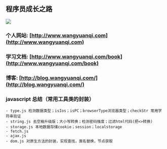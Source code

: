 
## 程序员成长之路

[<img src="https://img.shields.io/badge/思否-2.5k-42b983.svg">](https://segmentfault.com/u/wangyuanqi)


### 个人网站: [http://www.wangyuanqi.com](http://www.wangyuanqi.com)
### 学习文档: [http://www.wangyuanqi.com/book](http://www.wangyuanqi.com/book)
### 博客: [http://blog.wangyuanqi.com/](http://blog.wangyuanqi.com/)




### javascript 总结（常用工具类的封装）

```
- type.js 检测数据类型；isIos；isPC；browserType浏览器类型；checkStr 常用字符串验证
- string.js 去空格升级版；大小写转换；检测密码强度；过滤html代码(把<>转换)
- storage.js 本地数据存储cookie；session；localstorage
- fetch.js
- ajax.js 
- dom.js 对原生方法的封装，实现查找，类名替换，节点获取

```
